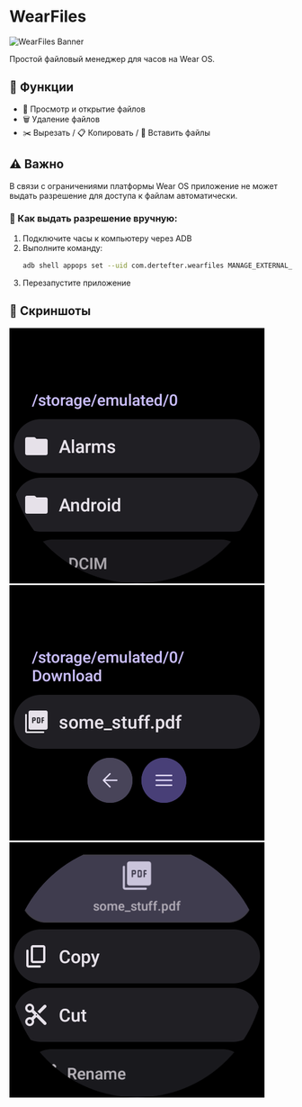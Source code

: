 # WearFiles

![WearFiles Banner](./screenshots/banner.png)

Простой файловый менеджер для часов на Wear OS.

## 📱 Функции
- 📂 Просмотр и открытие файлов
- 🗑️ Удаление файлов
- ✂️ Вырезать / 📋 Копировать / 📌 Вставить файлы

## ⚠️ Важно
В связи с ограничениями платформы Wear OS приложение не может выдать разрешение для доступа к файлам автоматически.

### 🔧 Как выдать разрешение вручную:
1. Подключите часы к компьютеру через ADB
2. Выполните команду:
   ```sh
   adb shell appops set --uid com.dertefter.wearfiles MANAGE_EXTERNAL_STORAGE allow
   ```
3. Перезапустите приложение

## 📸 Скриншоты
![Скриншот](./screenshots/1.png)  
![Скриншот](./screenshots/2.png)  
![Скриншот](./screenshots/3.png)

